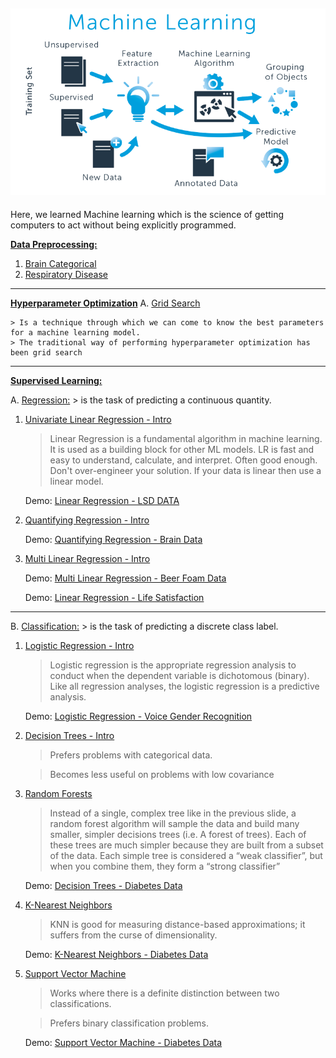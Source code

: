 ![png](images/ml_image.png)
---
Here, we learned Machine learning which is the science of getting computers to act without being explicitly programmed.



**[Data Preprocessing:](https://github.com/cliferraren/Machine-Learning/tree/master/Data%20PreProcessing)**

 1. [Brain Categorical](https://github.com/cliferraren/Machine-Learning/blob/master/Data%20PreProcessing/Data%20Preprocessing.ipynb)
 2. [Respiratory Disease](https://github.com/cliferraren/Machine-Learning/blob/master/Data%20PreProcessing/Respiratory%20Disease.ipynb)
 
 
---

**[Hyperparameter Optimization](https://github.com/cliferraren/Machine-Learning/tree/master/Hyperparameter%20Optimization)**
    A. [Grid Search](https://github.com/cliferraren/Machine-Learning/blob/master/Hyperparameter%20Optimization/GridSearch%20-%20Intro.ipynb)
    
    > Is a technique through which we can come to know the best parameters for a machine learning model.
    > The traditional way of performing hyperparameter optimization has been grid search
    

---

**[Supervised Learning:](https://github.com/cliferraren/Machine-Learning/tree/master/Supervised)**


A. [Regression:](https://github.com/cliferraren/Machine-Learning/tree/master/Supervised/Regression)
    > is the task of predicting a continuous quantity.
    
    
 1. [Univariate Linear Regression - Intro](https://github.com/cliferraren/Machine-Learning/blob/master/Supervised/Regression/Univariate_Linear_Regression.ipynb) 
    > Linear Regression is a fundamental algorithm in machine learning. It is used as a building block for other ML models. LR is fast and easy to understand, calculate, and interpret. Often good enough. Don't over-engineer your solution. If your data is linear then use a linear model.

    Demo:  [Linear Regression - LSD DATA](https://github.com/cliferraren/Machine-Learning/blob/master/Supervised/Regression/LinearRegression_LSD_DATA.ipynb)
    
 2. [Quantifying Regression - Intro](https://github.com/cliferraren/Machine-Learning/blob/master/Supervised/Regression/Quantifying_Regression.ipynb)
    
    Demo:  [Quantifying Regression - Brain Data](https://github.com/cliferraren/Machine-Learning/blob/master/Supervised/Regression/Quantifying%20Linear%20Regression_Brain.ipynb)
    
 3. [Multi Linear Regression - Intro](https://github.com/cliferraren/Machine-Learning/blob/master/Supervised/Regression/MultiVariate%20Linear%20Regression.ipynb)
    
    Demo:  [Multi Linear Regression - Beer Foam Data](https://github.com/cliferraren/Machine-Learning/blob/master/Supervised/Regression/MultiLinear%20Regression%20-%20Beer.ipynb)
    
    Demo: [Linear Regression - Life Satisfaction](https://github.com/cliferraren/Machine-Learning/blob/master/Supervised/Regression/LifeSatisfaction_vs_Income.ipynb)

---


B. [Classification:](https://github.com/cliferraren/Machine-Learning/tree/master/Supervised/Classification)
    > is the task of predicting a discrete class label.
    
    
1. [Logistic Regression - Intro](https://github.com/cliferraren/Machine-Learning/blob/master/Supervised/Classification/Logistic%20Regression/Logistic%20Regression%20-Intro.ipynb)
    > Logistic regression is the appropriate regression analysis to conduct when the dependent variable is dichotomous (binary). Like all regression analyses, the logistic regression is a predictive analysis.
    
    Demo: [Logistic Regression - Voice Gender Recognition](https://github.com/cliferraren/Machine-Learning/blob/master/Supervised/Classification/Logistic%20Regression/Voice%20Recognition.ipynb)
    

2. [Decision Trees - Intro ](https://github.com/cliferraren/Machine-Learning/blob/master/Supervised/Classification/Decision%20Trees%20%26%20Random%20Forests/Decision%20Trees.ipynb)
    > Prefers problems with categorical data.
    
    > Becomes less useful on problems with low covariance
    
3. [Random Forests](https://github.com/cliferraren/Machine-Learning/blob/master/Supervised/Classification/Decision%20Trees%20%26%20Random%20Forests/Random%20Forests.ipynb)
    > Instead of a single, complex tree like in the previous slide, a random forest algorithm will sample the data and build many smaller, simpler decisions trees (i.e. A forest of trees). Each of these trees are much simpler because they are built from a subset of the data. Each simple tree is considered a “weak classifier”, but when you combine them, they form a “strong classifier”
    
    Demo:  [Decision Trees - Diabetes Data](https://github.com/cliferraren/Machine-Learning/blob/master/Supervised/Classification/Decision%20Trees%20%26%20Random%20Forests/DecisionTree%20Classifier-%20Diabetes%20Data.ipynb)
    
5. [K-Nearest Neighbors](https://github.com/cliferraren/Machine-Learning/blob/master/Supervised/Classification/K_Nearest_Neighbors/K_Nearest_Neighbors%20-%20Intro.ipynb)
    > KNN is good for measuring distance-based approximations; it suffers from the curse of dimensionality.

    Demo: [K-Nearest Neighbors - Diabetes Data](https://github.com/cliferraren/Machine-Learning/blob/master/Supervised/Classification/K_Nearest_Neighbors/K_Nearest_Neighbors%20-%20Diabetes.ipynb)

6. [Support Vector Machine](https://github.com/cliferraren/Machine-Learning/blob/master/Supervised/Classification/SVM/Support%20Vector%20Machine%20-%20Intro.ipynb)
    > Works where there is a definite distinction between two classifications.
    
    > Prefers binary classification problems.
    
    Demo: [Support Vector Machine - Diabetes Data](https://github.com/cliferraren/Machine-Learning/blob/master/Supervised/Classification/SVM/Support%20Vector%20Machine%20-%20Diabetes.ipynb)

